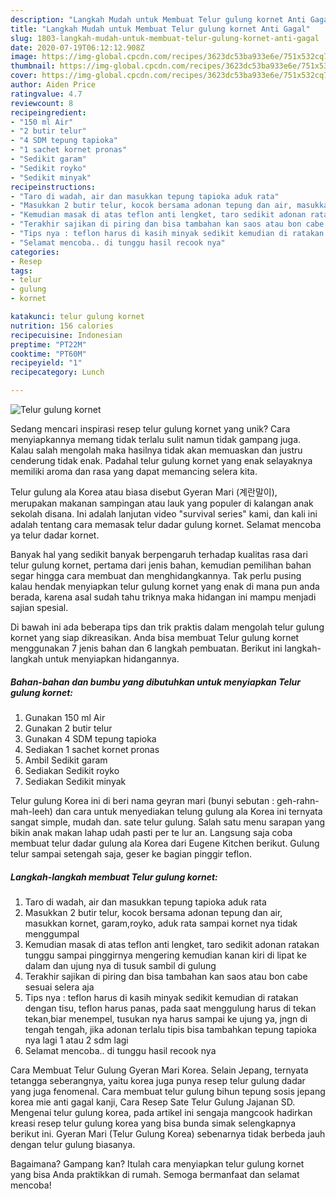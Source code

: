 ```yaml
---
description: "Langkah Mudah untuk Membuat Telur gulung kornet Anti Gagal"
title: "Langkah Mudah untuk Membuat Telur gulung kornet Anti Gagal"
slug: 1803-langkah-mudah-untuk-membuat-telur-gulung-kornet-anti-gagal
date: 2020-07-19T06:12:12.908Z
image: https://img-global.cpcdn.com/recipes/3623dc53ba933e6e/751x532cq70/telur-gulung-kornet-foto-resep-utama.jpg
thumbnail: https://img-global.cpcdn.com/recipes/3623dc53ba933e6e/751x532cq70/telur-gulung-kornet-foto-resep-utama.jpg
cover: https://img-global.cpcdn.com/recipes/3623dc53ba933e6e/751x532cq70/telur-gulung-kornet-foto-resep-utama.jpg
author: Aiden Price
ratingvalue: 4.7
reviewcount: 8
recipeingredient:
- "150 ml Air"
- "2 butir telur"
- "4 SDM tepung tapioka"
- "1 sachet kornet pronas"
- "Sedikit garam"
- "Sedikit royko"
- "Sedikit minyak"
recipeinstructions:
- "Taro di wadah, air dan masukkan tepung tapioka aduk rata"
- "Masukkan 2 butir telur, kocok bersama adonan tepung dan air, masukkan kornet, garam,royko, aduk rata sampai kornet nya tidak menggumpal"
- "Kemudian masak di atas teflon anti lengket, taro sedikit adonan ratakan tunggu sampai pinggirnya mengering kemudian kanan kiri di lipat ke dalam dan ujung nya di tusuk sambil di gulung"
- "Terakhir sajikan di piring dan bisa tambahan kan saos atau bon cabe sesuai selera aja"
- "Tips nya : teflon harus di kasih minyak sedikit kemudian di ratakan dengan tisu, teflon harus panas, pada saat menggulung harus di tekan tekan,biar menempel, tusukan nya harus sampai ke ujung ya, jngn di tengah tengah, jika adonan terlalu tipis bisa tambahkan tepung tapioka nya lagi 1 atau 2 sdm lagi"
- "Selamat mencoba.. di tunggu hasil recook nya"
categories:
- Resep
tags:
- telur
- gulung
- kornet

katakunci: telur gulung kornet 
nutrition: 156 calories
recipecuisine: Indonesian
preptime: "PT22M"
cooktime: "PT60M"
recipeyield: "1"
recipecategory: Lunch

---
```



![Telur gulung kornet](https://img-global.cpcdn.com/recipes/3623dc53ba933e6e/751x532cq70/telur-gulung-kornet-foto-resep-utama.jpg)

Sedang mencari inspirasi resep telur gulung kornet yang unik? Cara menyiapkannya memang tidak terlalu sulit namun tidak gampang juga. Kalau salah mengolah maka hasilnya tidak akan memuaskan dan justru cenderung tidak enak. Padahal telur gulung kornet yang enak selayaknya memiliki aroma dan rasa yang dapat memancing selera kita.

Telur gulung ala Korea atau biasa disebut Gyeran Mari (계란말이), merupakan makanan sampingan atau lauk yang populer di kalangan anak sekolah disana. Ini adalah lanjutan video &#34;survival series&#34; kami, dan kali ini adalah tentang cara memasak telur dadar gulung kornet. Selamat mencoba ya telur dadar kornet.

Banyak hal yang sedikit banyak berpengaruh terhadap kualitas rasa dari telur gulung kornet, pertama dari jenis bahan, kemudian pemilihan bahan segar hingga cara membuat dan menghidangkannya. Tak perlu pusing kalau hendak menyiapkan telur gulung kornet yang enak di mana pun anda berada, karena asal sudah tahu triknya maka hidangan ini mampu menjadi sajian spesial.


Di bawah ini ada beberapa tips dan trik praktis dalam mengolah telur gulung kornet yang siap dikreasikan. Anda bisa membuat Telur gulung kornet menggunakan 7 jenis bahan dan 6 langkah pembuatan. Berikut ini langkah-langkah untuk menyiapkan hidangannya.

<!--inarticleads1-->

##### Bahan-bahan dan bumbu yang dibutuhkan untuk menyiapkan Telur gulung kornet:

1. Gunakan 150 ml Air
1. Gunakan 2 butir telur
1. Gunakan 4 SDM tepung tapioka
1. Sediakan 1 sachet kornet pronas
1. Ambil Sedikit garam
1. Sediakan Sedikit royko
1. Sediakan Sedikit minyak


Telur gulung Korea ini di beri nama geyran mari (bunyi sebutan : geh-rahn-mah-leeh) dan cara untuk menyediakan telung gulung ala Korea ini ternyata sangat simple, mudah dan. sate telur gulung. Salah satu menu sarapan yang bikin anak makan lahap udah pasti per te lur an. Langsung saja coba membuat telur dadar gulung ala Korea dari Eugene Kitchen berikut. Gulung telur sampai setengah saja, geser ke bagian pinggir teflon. 

<!--inarticleads2-->

##### Langkah-langkah membuat Telur gulung kornet:

1. Taro di wadah, air dan masukkan tepung tapioka aduk rata
1. Masukkan 2 butir telur, kocok bersama adonan tepung dan air, masukkan kornet, garam,royko, aduk rata sampai kornet nya tidak menggumpal
1. Kemudian masak di atas teflon anti lengket, taro sedikit adonan ratakan tunggu sampai pinggirnya mengering kemudian kanan kiri di lipat ke dalam dan ujung nya di tusuk sambil di gulung
1. Terakhir sajikan di piring dan bisa tambahan kan saos atau bon cabe sesuai selera aja
1. Tips nya : teflon harus di kasih minyak sedikit kemudian di ratakan dengan tisu, teflon harus panas, pada saat menggulung harus di tekan tekan,biar menempel, tusukan nya harus sampai ke ujung ya, jngn di tengah tengah, jika adonan terlalu tipis bisa tambahkan tepung tapioka nya lagi 1 atau 2 sdm lagi
1. Selamat mencoba.. di tunggu hasil recook nya


Cara Membuat Telur Gulung Gyeran Mari Korea. Selain Jepang, ternyata tetangga seberangnya, yaitu korea juga punya resep telur gulung dadar yang juga fenomenal. Cara membuat telur gulung bihun tepung sosis jepang korea mie anti gagal kanji, Cara Resep Sate Telur Gulung Jajanan SD. Mengenai telur gulung korea, pada artikel ini sengaja mangcook hadirkan kreasi resep telur gulung korea yang bisa bunda simak selengkapnya berikut ini. Gyeran Mari (Telur Gulung Korea) sebenarnya tidak berbeda jauh dengan telur gulung biasanya. 

Bagaimana? Gampang kan? Itulah cara menyiapkan telur gulung kornet yang bisa Anda praktikkan di rumah. Semoga bermanfaat dan selamat mencoba!
